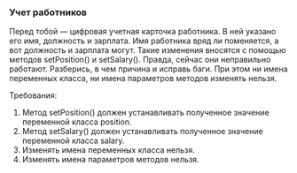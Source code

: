 
### Учет работников

Перед тобой &mdash; цифровая учетная карточка работника. В ней указано его имя, должность и зарплата.
Имя работника вряд ли поменяется, а вот должность и зарплата могут. Такие изменения вносятся с помощью
методов setPosition() и setSalary(). Правда, сейчас они неправильно работают.
Разберись, в чем причина и исправь баги. При этом ни имена переменных класса, ни имена параметров методов изменять нельзя.


Требования:
1.	Метод setPosition() должен устанавливать полученное значение переменной класса position.
2.	Метод setSalary() должен устанавливать полученное значение переменной класса salary.
3.	Изменять имена переменных класса нельзя.
4.	Изменять имена параметров методов нельзя.



